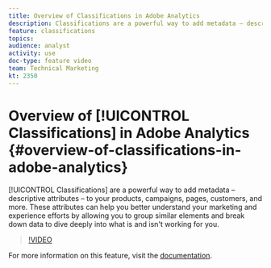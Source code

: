 ```yaml
---
title: Overview of Classifications in Adobe Analytics
description: Classifications are a powerful way to add metadata – descriptive attributes – to your products, campaigns, pages, customers, and more. These attributes can help you better understand your marketing and experience efforts by allowing you to group similar elements and break down data to dive deeply into what is and isn't working for you.
feature: classifications
topics: 
audience: analyst
activity: use
doc-type: feature video
team: Technical Marketing
kt: 2350
---
```


# Overview of [!UICONTROL Classifications] in Adobe Analytics {#overview-of-classifications-in-adobe-analytics}

[!UICONTROL Classifications] are a powerful way to add metadata – descriptive attributes – to your products, campaigns, pages, customers, and more. These attributes can help you better understand your marketing and experience efforts by allowing you to group similar elements and break down data to dive deeply into what is and isn't working for you.

>[!VIDEO](https://video.tv.adobe.com/v/16853/?quality=12)

For more information on this feature, visit the [documentation](https://marketing.adobe.com/resources/help/en_US/reference/classifications.html).
